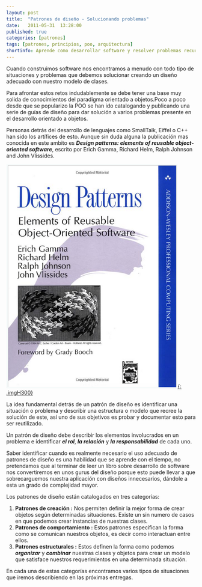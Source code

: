 ```yaml
---
layout: post
title:  "Patrones de diseño - Solucionando problemas"
date:   2011-05-31  13:28:00
published: true
categories: [patrones]
tags: [patrones, principios, poo, arquitectura]
shortinfo: Aprende como desarrollar software y resolver problemas recurrentes con los patrones de diseño.
---
```


Cuando construimos software nos encontramos a menudo con todo tipo de situaciones y problemas que debemos solucionar creando un 
diseño adecuado con nuestro modelo de clases. 

Para afrontar estos retos indudablemente se debe tener una base muy solida de 
conocimientos del paradigma orientado a objetos.Poco a poco desde que se popularizo la POO se han ido catalogando y publicando 
una serie de guías de diseño para dar solución a varios problemas presente en el desarrollo orientado a objetos. 

Personas detrás del desarrollo de lenguajes como SmallTalk, Eiffel o C++ han sido los artífices de esto. Aunque sin duda alguna la 
publicación mas conocida en este ambito es **_Design patterns: elements of reusable object-oriented software_**, escrito por 
Erich Gamma, Richard Helm, Ralph Johnson and John Vlissides.

[![](/images/book_gof.jpg "Libro en Amazon"){: .imgH300}](http://goo.gl/3vtZb5)<br/>

La idea fundamental detrás de un patrón de diseño es identificar una 
situación o problema y describir una estructura o modelo que recree la solución de este, así uno de sus objetivos es probar y 
documentar esto para ser reutilizado.

Un patrón de diseño debe describir los elementos involucrados en un problema e identificar **_el rol_**, **_la relación_** y
**_la responsabilidad_** de cada uno.

Saber identificar cuando es realmente necesario el uso adecuado de patrones de diseño es una habilidad que se aprende con el tiempo, 
no pretendamos que al terminar de leer un libro sobre desarrollo de software nos convertiremos en unos gurus del diseño porque 
esto puede llevar a que sobrecarguemos nuestra aplicación con diseños innecesarios, dándole a esta un grado de complejidad mayor.

Los patrones de diseño están catalogados en tres categorías:

1.  **Patrones de creación :** Nos permiten definir la mejor forma de crear objetos según determinadas situaciones. 
Existe un sin numero de casos en que podemos crear instancias de nuestras clases.
2.  **Patrones de comportamiento :** Estos patrones especifican la forma como se comunican nuestros objetos, es decir como 
interactuan entre ellos.
3.  **Patrones estructurales :** Estos definen la forma como podemos **_organizar_** y **_combinar_** nuestras clases y objetos 
para crear un modelo que satisface nuestros requerimientos en una determinada situación.

En cada una de estas categorías encontramos varios tipos de situaciones que iremos describiendo en las próximas entregas.